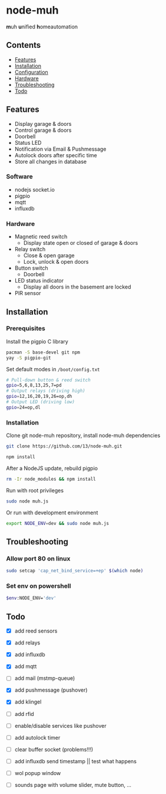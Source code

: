 # node-muh

**m**uh **u**nified **h**omeautomation

## Contents

 * [Features](#features)
 * [Installation](#installation)
 * [Configuration](#configuration)
 * [Hardware](#hardware)
 * [Troubleshooting](#troubleshooting)
 * [Todo](#todo)

## Features

 * Display garage & doors 
 * Control garage & doors
 * Doorbell
 * Status LED 
 * Notification via Email & Pushmessage
 * Autolock doors after specific time
 * Store all changes in database
 
### Software

 * nodejs socket.io
 * pigpio
 * mqtt
 * influxdb

### Hardware

 * Magnetic reed switch
   * Display state open or closed of garage & doors
 * Relay switch
   * Close & open garage
   * Lock, unlock & open doors
 * Button switch
   * Doorbell
 * LED status indicator
   * Display all doors in the basement are locked
 * PIR sensor

## Installation

### Prerequisites

Install the pigpio C library

```bash
pacman -S base-devel git npm
yay -S pigpio-git
```

Set default modes in `/boot/config.txt`

```bash
# Pull-down button & reed switch 
gpio=5,6,8,13,25,7=pd
# Output relays (driving high)
gpio=12,16,20,19,26=op,dh
# Output LED (driving low)
gpio=24=op,dl
```

### Installation

Clone git node-muh repository, install node-muh dependencies
 
```bash
git clone https://github.com/13/node-muh.git

npm install
```

After a NodeJS update, rebuild pigpio

```bash
rm -Ir node_modules && npm install
```

Run with root privileges

```bash
sudo node muh.js
```

Or run with development environment

```bash
export NODE_ENV=dev && sudo node muh.js
```

## Troubleshooting

### Allow port 80 on linux

```bash
sudo setcap 'cap_net_bind_service=+ep' $(which node)
```

### Set env on powershell

```bash
$env:NODE_ENV='dev'
```

## Todo

- [x] add reed sensors
- [x] add relays
- [x] add influxdb
- [x] add mqtt
- [ ] add mail (mstmp-queue)
- [x] add pushmessage (pushover)
- [x] add klingel
- [ ] add rfid

- [ ] enable/disable services like pushover
- [ ] add autolock timer
- [ ] clear buffer socket (problems!!!)
- [ ] add influxdb send timestamp || test what happens
- [ ] wol popup window
- [ ] sounds page with volume slider, mute button, ...

